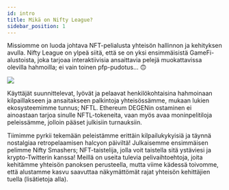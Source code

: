 ```yaml
---
id: intro
title: Mikä on Nifty League?
sidebar_position: 1
---
```


Missiomme on luoda johtava NFT-pelialusta yhteisön hallinnon ja kehityksen avulla. Nifty League on ylpeä siitä, että se on yksi ensimmäisistä GameFi-alustoista, joka tarjoaa interaktiivisia ansaittavia pelejä muokattavissa olevilla hahmoilla; ei vain toinen pfp-pudotus... 🙃

![](/img/story.gif)

Käyttäjät suunnittelevat, lyövät ja pelaavat henkilökohtaisina hahmoinaan kilpaillakseen ja ansaitakseen palkintoja yhteisössämme, mukaan lukien ekosysteemimme tunnus; NFTL. Ethereum DEGENin ostaminen ei ainoastaan tarjoa sinulle NFTL-tokeneita, vaan myös avaa moninpelitiloja peleissämme, jolloin pääset julkisiin turnauksiin.

Tiimimme pyrkii tekemään peleistämme erittäin kilpailukykyisiä ja täynnä nostalgiaa retropelaamisen halcyon päiviltä! Julkaisemme ensimmäisen pelimme Nifty Smashers; NFT-taistelija, jolla voit taistella sitä ystäviesi ja krypto-Twitterin kanssa! Meillä on useita tulevia pelivaihtoehtoja, joita kehitämme yhteisön panoksen perusteella, mutta viime kädessä toivomme, että alustamme kasvu saavuttaa näkymättömät rajat yhteisön kehittäjien tuella (lisätietoja alla).
